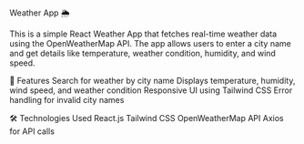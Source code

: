 Weather App 🌦️

This is a simple React Weather App that fetches real-time weather data using the OpenWeatherMap API. The app allows users to enter a city name and get details like temperature, weather condition, humidity, and wind speed.

🚀 Features
Search for weather by city name
Displays temperature, humidity, wind speed, and weather condition
Responsive UI using Tailwind CSS
Error handling for invalid city names

🛠️ Technologies Used
React.js
Tailwind CSS
OpenWeatherMap API
Axios for API calls
